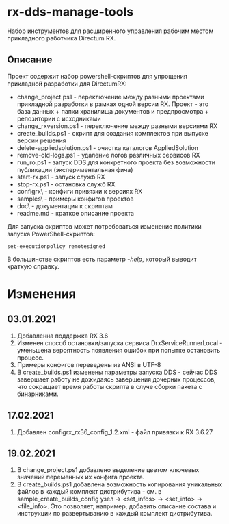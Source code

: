 # rx-dds-manage-tools
Набор инструментов для расширенного управления рабочим местом прикладного работчика Directum RX.

## Описание 

Проект содержит набор powershell-скриптов для упрощения прикладной разработки  для DirectumRX:
* change_project.ps1 - переключение между разными проектами прикладной разработки в рамках одной версии RX. Проект - это база данных + папки хранилища документов и предпросмотра + репозитории с исходниками
* change_rxversion.ps1 - переключение между разными версиями RX
* create_builds.ps1 - скрипт для создания комплектов при выпуске версии решения
* delete-appliedsolution.ps1 - очистка каталогов AppliedSolution
* remove-old-logs.ps1 - удаление логов различных сервисов RX 
* run_ro.ps1 - запуск DDS для конкретного проекта без возможности публикации (экспериментальная фича)
* start-rx.ps1 - запуск служб RX
* stop-rx.ps1 - остановка служб RX
* configrx\ - конфиги привязки к версиях RX
* samples\ - примеры конфигов проектов
* doc\ - документация к скриптам
* readme.md - краткое описание проекта

Для запуска скриптов может потребоваться изменение политики запуска PowerShell-скриптов:
```
set-executionpolicy remotesigned
```

В большинстве скриптов есть параметр *-help*, который выводит краткую справку.



# Изменения
## 03.01.2021
1. Добавленна поддержка RX 3.6
2. Изменен способ остановки/запуска сервиса DrxServiceRunnerLocal - уменьшена вероятность появления ошибок при попытке остановить процесс.
3. Примеры конфигов переведены из ANSI в UTF-8
4. В create_builds.ps1 изменены параметры запуска DDS - сейчас DDS завершает работу не дожидаясь завершения дочерних процессов, что сокращает время работы скрипта в случе сборки пакета с бинарниками.

## 17.02.2021
1. Добавлен configrx\_rx36_config_1.2.xml - файл привязки к RX 3.6.27

## 19.02.2021
1. В change_project.ps1 добавлено выделение цветом ключевых значений переменных их конфига проекта.
2. В create_builds.ps1 добавлена возможность копирования уникальных файлов в каждый комплект дистрибутива - см. в sample_create_builds_config узел <settings> -> <set_infos> -> <set_info> -> <file_info>. Это позволяет, например, добавить описание состава и инструкции по развертыванию в каждый комплект дистрибутива.



